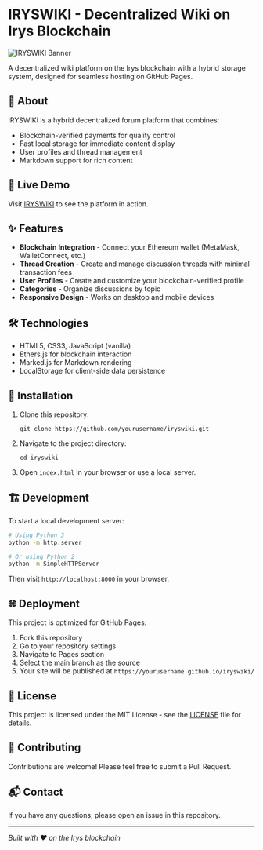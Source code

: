 # IRYSWIKI - Decentralized Wiki on Irys Blockchain

![IRYSWIKI Banner](assets/banner.png)

A decentralized wiki platform on the Irys blockchain with a hybrid storage system, designed for seamless hosting on GitHub Pages.

## 📖 About

IRYSWIKI is a hybrid decentralized forum platform that combines:
- Blockchain-verified payments for quality control
- Fast local storage for immediate content display
- User profiles and thread management
- Markdown support for rich content

## 🚀 Live Demo

Visit [IRYSWIKI](https://yourusername.github.io/iryswiki/) to see the platform in action.

## ✨ Features

- **Blockchain Integration** - Connect your Ethereum wallet (MetaMask, WalletConnect, etc.)
- **Thread Creation** - Create and manage discussion threads with minimal transaction fees
- **User Profiles** - Create and customize your blockchain-verified profile
- **Categories** - Organize discussions by topic
- **Responsive Design** - Works on desktop and mobile devices

## 🛠️ Technologies

- HTML5, CSS3, JavaScript (vanilla)
- Ethers.js for blockchain interaction
- Marked.js for Markdown rendering
- LocalStorage for client-side data persistence

## 🔧 Installation

1. Clone this repository:
   ```
   git clone https://github.com/yourusername/iryswiki.git
   ```

2. Navigate to the project directory:
   ```
   cd iryswiki
   ```

3. Open `index.html` in your browser or use a local server.

## 🏗️ Development

To start a local development server:

```bash
# Using Python 3
python -m http.server

# Or using Python 2
python -m SimpleHTTPServer
```

Then visit `http://localhost:8000` in your browser.

## 🌐 Deployment

This project is optimized for GitHub Pages:

1. Fork this repository
2. Go to your repository settings
3. Navigate to Pages section
4. Select the main branch as the source
5. Your site will be published at `https://yourusername.github.io/iryswiki/`

## 📄 License

This project is licensed under the MIT License - see the [LICENSE](LICENSE) file for details.

## 👥 Contributing

Contributions are welcome! Please feel free to submit a Pull Request.

## 📬 Contact

If you have any questions, please open an issue in this repository.

---

*Built with ❤️ on the Irys blockchain*

